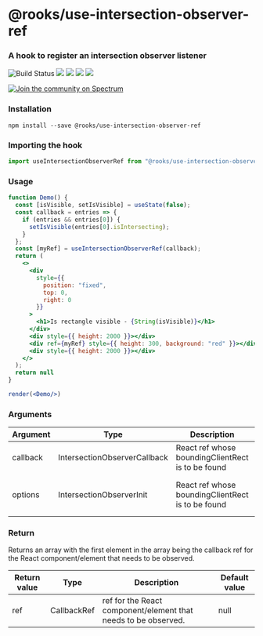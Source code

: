 # @rooks/use-intersection-observer-ref

### A hook to register an intersection observer listener

![Build Status](https://github.com/imbhargav5/rooks/workflows/Node%20CI/badge.svg) ![](https://img.shields.io/npm/v/@rooks/use-intersection-observer-ref/latest.svg) ![](https://img.shields.io/npm/l/@rooks/use-intersection-observer-ref.svg) ![](https://img.shields.io/bundlephobia/min/@rooks/use-intersection-observer-ref.svg) ![](https://img.shields.io/david/imbhargav5/rooks.svg?path=packages%2Fintersection-observer-ref)

<a href="https://spectrum.chat/rooks"><img src="https://withspectrum.github.io/badge/badge.svg" alt="Join the community on Spectrum"/></a>

### Installation

```
npm install --save @rooks/use-intersection-observer-ref
```

### Importing the hook

```javascript
import useIntersectionObserverRef from "@rooks/use-intersection-observer-ref"
```

### Usage

```jsx
function Demo() {
  const [isVisible, setIsVisible] = useState(false);
  const callback = entries => {
    if (entries && entries[0]) {
      setIsVisible(entries[0].isIntersecting);
    }
  };
  const [myRef] = useIntersectionObserverRef(callback);
  return (
    <>
      <div
        style={{
          position: "fixed",
          top: 0,
          right: 0
        }}
      >
        <h1>Is rectangle visible - {String(isVisible)}</h1>
      </div>
      <div style={{ height: 2000 }}></div>
      <div ref={myRef} style={{ height: 300, background: "red" }}></div>
      <div style={{ height: 2000 }}></div>
    </>
  );
  return null
}

render(<Demo/>)
```

### Arguments

| Argument | Type                         | Description                                       | Default Value                                                        |
| -------- | ---------------------------- | ------------------------------------------------- | -------------------------------------------------------------------- |
| callback | IntersectionObserverCallback | React ref whose boundingClientRect is to be found | undefined                                                            |
| options  | IntersectionObserverInit     | React ref whose boundingClientRect is to be found | ```{ root: null,rootMargin: "0px 0px 0px 0px", threshold: [0, 1]}``` |

### Return

Returns an array with the first element in the array being the callback ref for the React component/element that needs to be observed.

| Return value | Type        | Description                                                    | Default value |
| ------------ | ----------- | -------------------------------------------------------------- | ------------- |
| ref          | CallbackRef | ref for the React component/element that needs to be observed. | null          |

